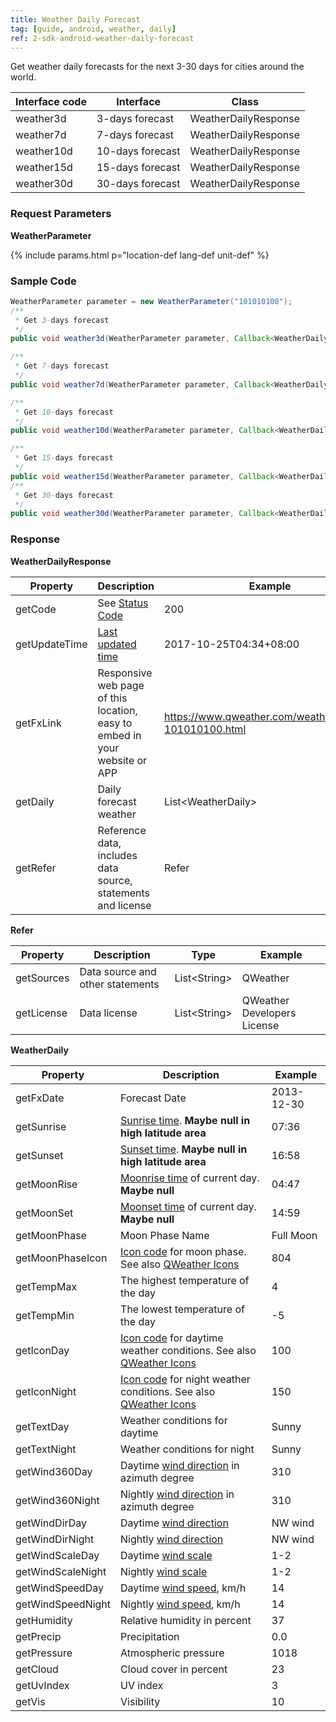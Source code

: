 ```yaml
---
title: Weather Daily Forecast
tag: [guide, android, weather, daily]
ref: 2-sdk-android-weather-daily-forecast
---
```


Get weather daily forecasts for the next 3-30 days for cities around the world.

| Interface code| Interface  | Class |
| ---------------- | ------------- | ---------------- |
| weather3d| 3-days forecast | WeatherDailyResponse |
| weather7d| 7-days forecast | WeatherDailyResponse |
| weather10d| 10-days forecast  | WeatherDailyResponse |
| weather15d| 15-days forecast  | WeatherDailyResponse |
| weather30d| 30-days forecast  | WeatherDailyResponse |

### Request Parameters

**WeatherParameter**

{% include params.html p="location-def lang-def unit-def" %}

### Sample Code

```java
WeatherParameter parameter = new WeatherParameter("101010100");
/**
 * Get 3-days forecast
 */
public void weather3d(WeatherParameter parameter, Callback<WeatherDailyResponse> callback);

/**
 * Get 7-days forecast
 */
public void weather7d(WeatherParameter parameter, Callback<WeatherDailyResponse> callback);

/**
 * Get 10-days forecast
 */
public void weather10d(WeatherParameter parameter, Callback<WeatherDailyResponse> callback);

/**
 * Get 15-days forecast
 */
public void weather15d(WeatherParameter parameter, Callback<WeatherDailyResponse> callback);
/**
 * Get 30-days forecast
 */
public void weather30d(WeatherParameter parameter, Callback<WeatherDailyResponse> callback);
```

### Response 

**WeatherDailyResponse**

| Property | Description | Example |
| -------- | -------------------------- | --------------------- |
| getCode | See [Status Code](/en/docs/resource/status-code/) | 200 |
| getUpdateTime | [Last updated time](/en/docs/resource/glossary/#update-time) | 2017-10-25T04:34+08:00 |
| getFxLink | Responsive web page of this location, easy to embed in your website or APP | https://www.qweather.com/weather/beijing-101010100.html |
| getDaily | Daily forecast weather | List&lt;WeatherDaily&gt; |
| getRefer | Reference data, includes data source, statements and license | Refer |

**Refer**

| Property | Description | Type | Example |
| -------- | ----------- | ---- | ------- |
| getSources | Data source and other statements | List&lt;String&gt; | QWeather |
| getLicense | Data license |  List&lt;String&gt;  | QWeather Developers License |

**WeatherDaily**

| Property | Description | Example |
| ----------------- | ------------------- | ---------- |
| getFxDate | Forecast Date | 2013-12-30 |
| getSunrise | [Sunrise time](/en/docs/resource/sun-moon-info/#sunrise-and-sunset). **Maybe null in high latitude area** | 07:36 |
| getSunset | [Sunset time](/en/docs/resource/sun-moon-info/#sunrise-and-sunset). **Maybe null in high latitude area** | 16:58 |
| getMoonRise | [Moonrise time](/en/docs/resource/sun-moon-info/#moonrise-and-moonset) of current day. **Maybe null** | 04:47 |
| getMoonSet | [Moonset time](/en/docs/resource/sun-moon-info/#moonrise-and-moonset) of current day. **Maybe null** | 14:59 |
| getMoonPhase | Moon Phase Name | Full Moon |
| getMoonPhaseIcon      | [Icon code](/en/docs/resource/icons/) for moon phase. See also [QWeather Icons](https://icons.qweather.com/en/)  | 804    |
| getTempMax | The highest temperature of the day | 4 |
| getTempMin | The lowest temperature of the day | -5 |
| getIconDay | [Icon code](/en/docs/resource/icons/) for daytime weather conditions. See also [QWeather Icons](https://icons.qweather.com/en/)| 100 |
| getIconNight | [Icon code](/en/docs/resource/icons/) for night weather conditions. See also [QWeather Icons](https://icons.qweather.com/en/) | 150 |
| getTextDay | Weather conditions for daytime | Sunny |
| getTextNight | Weather conditions for night | Sunny |
| getWind360Day | Daytime [wind direction](/en/docs/resource/wind-info/#wind-direction) in azimuth degree | 310 |
| getWind360Night | Nightly [wind direction](/en/docs/resource/wind-info/#wind-direction) in azimuth degree | 310 |
| getWindDirDay | Daytime [wind direction](/en/docs/resource/wind-info/#wind-direction) | NW wind |
| getWindDirNight | Nightly [wind direction](/en/docs/resource/wind-info/#wind-direction) | NW wind |
| getWindScaleDay | Daytime [wind scale](/en/docs/resource/wind-info/#wind-scale) | 1-2 |
| getWindScaleNight | Nightly [wind scale](/en/docs/resource/wind-info/#wind-scale) | 1-2 |
| getWindSpeedDay | Daytime [wind speed](/en/docs/resource/wind-info/#wind-speed), km/h | 14 |
| getWindSpeedNight | Nightly [wind speed](/en/docs/resource/wind-info/#wind-speed), km/h | 14 |
| getHumidity | Relative humidity in percent | 37 |
| getPrecip | Precipitation | 0.0 |
| getPressure | Atmospheric pressure | 1018 |
| getCloud | Cloud cover in percent | 23 |
| getUvIndex | UV index | 3 |
| getVis | Visibility | 10 |

